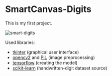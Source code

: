 # SmartCanvas-Digits

This is my first project.

![smart-digits](https://user-images.githubusercontent.com/56606076/117342261-542bf000-aea3-11eb-8a4f-73fd2dd04475.gif)

Used libraries:
- [tkinter](https://docs.python.org/3/library/tkinter.html) (graphical user interface)
- [opencv2](https://opencv.org/) and [PIL](https://pillow.readthedocs.io/en/stable/) (image preprocessing)
- [tensorflow](https://www.tensorflow.org/) (creating the model)
- [scikit-learn](https://scikit-learn.org/stable/) (handwritten-digit dataset source)
